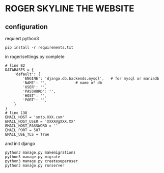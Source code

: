 # ROGER SKYLINE THE WEBSITE


## configuration

requiert python3

	pip install -r requirements.txt

in roger/settings.py complete

	# line 82
	DATABASES = {
	    'default': {
	        'ENGINE': 'django.db.backends.mysql',	# for mysql or mariadb
	        'NAME': '',				# name of db
	        'USER': '',
	        'PASSWORD': '',
	        'HOST': '',
	        'PORT': '',
	    }
	}
	# line 138
	EMAIL_HOST = 'smtp.XXX.com'
	EMAIL_HOST_USER = 'XXXX@gXXX.XX'
	EMAIL_HOST_PASSWORD = ''
	EMAIL_PORT = 587
	EMAIL_USE_TLS = True

and init django

	python3 manage.py makemigrations
	python3 manage.py migrate
	python3 manage.py createsuperuser
	python3 manage.py runserver
